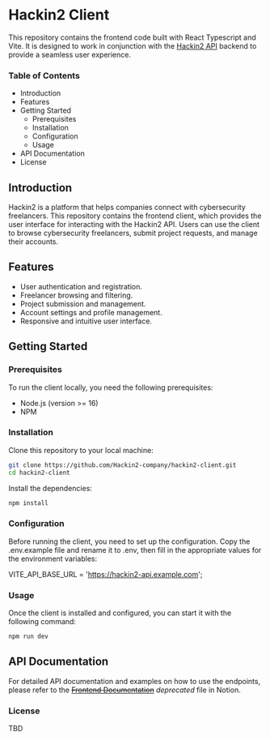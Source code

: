 # Hackin2 Client

This repository contains the frontend code built with React Typescript and Vite. It is designed to work in conjunction with the [Hackin2 API](https://github.com/Hackin2-company/hackin2-api) backend to provide a seamless user experience.

### Table of Contents
- Introduction
- Features
- Getting Started
  - Prerequisites
  - Installation
  - Configuration
  - Usage
- API Documentation
- License
  
## Introduction
Hackin2 is a platform that helps companies connect with cybersecurity freelancers. This repository contains the frontend client, which provides the user interface for interacting with the Hackin2 API. Users can use the client to browse cybersecurity freelancers, submit project requests, and manage their accounts.

## Features
- User authentication and registration.
- Freelancer browsing and filtering.
- Project submission and management.
- Account settings and profile management.
- Responsive and intuitive user interface.

## Getting Started

### Prerequisites
To run the client locally, you need the following prerequisites:
- Node.js (version >= 16)
- NPM

### Installation

Clone this repository to your local machine:
```bash
git clone https://github.com/Hackin2-company/hackin2-client.git
cd hackin2-client
```
Install the dependencies:
```bash 
npm install
```

### Configuration
Before running the client, you need to set up the configuration. Copy the .env.example file and rename it to .env, then fill in the appropriate values for the environment variables:

VITE_API_BASE_URL = 'https://hackin2-api.example.com';

### Usage
Once the client is installed and configured, you can start it with the following command:
```bash
npm run dev
```

## API Documentation
For detailed API documentation and examples on how to use the endpoints, please refer to the ~~[Frontend Documentation](https://www.notion.so/How-To-Set-Up-the-Frontend-466d7c60a4c04a6da3df2f88e6e8263c)~~ *deprecated* file in Notion.

### License
TBD

